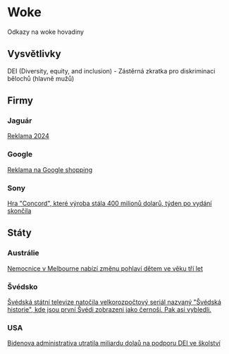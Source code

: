 # Woke

Odkazy na woke hovadiny

## Vysvětlivky

DEI (Diversity, equity, and inclusion) - Zástěrná zkratka pro diskriminaci bělochů (hlavně mužů)

## Firmy

### Jaguár

[Reklama 2024](https://www.youtube.com/watch?v=rLtFIrqhfng)

### Google

[Reklama na Google shopping](https://x.com/libsoftiktok/status/1866871738945974493)

### Sony

[Hra "Concord", které výroba stála 400 milionů dolarů, týden po vydání skončila](https://www.youtube.com/shorts/EZhky47ZFcA)

## Státy

### Austrálie

[Nemocnice v Melbourne nabízí změnu pohlaví dětem ve věku tří let](https://www.skynews.com.au/opinion/outsiders/absolutely-crazy-gender-affirming-care-offered-to-kids-aged-three-in-melbourne/video/045510cb7c88eb70fc419417b1c6cf78)


### Švédsko

[Švédská státní televize natočila velkorozpočtový seriál nazvaný "Švédská historie", kde jsou první Švédi zobrazeni jako černoši. Pak asi vybledli.](https://nordictimes.com/the-nordics/sweden/swedish-history-goes-multicultural-in-new-svt-series/)


### USA

[Bidenova administrativa utratila miliardu dolaů na podporu DEI ve školství](https://x.com/America1stLegal/status/1867272222806540710)
